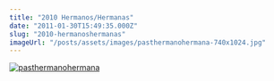 ```yaml
---
title: "2010 Hermanos/Hermanas"
date: "2011-01-30T15:49:35.000Z"
slug: "2010-hermanoshermanas"
imageUrl: "/posts/assets/images/pasthermanohermana-740x1024.jpg"
---
```


[![](https://i0.wp.com/santonino-nz.org/wp-content/uploads/2011/07/pasthermanohermana-740x1024.jpg?resize=646%2C968 "pasthermanohermana")](https://i0.wp.com/santonino-nz.org/wp-content/uploads/2011/07/pasthermanohermana.jpg)